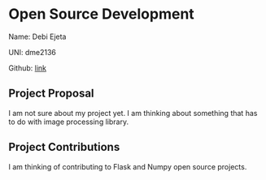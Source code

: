 # Open Source Development

Name: Debi Ejeta

UNI: dme2136

Github: [link](https://github.com/Debi-Ejeta)


## Project Proposal
I am not sure about my project yet. I am thinking about something that has to do with image processing library. 

## Project Contributions
I am thinking of contributing to Flask and Numpy open source projects. 
